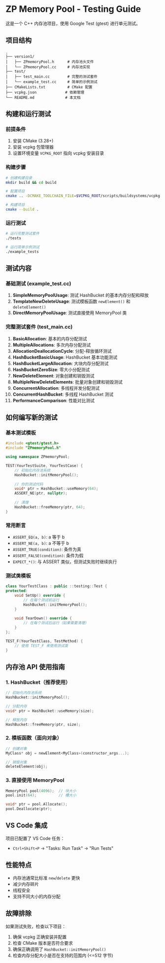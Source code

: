 # ZP Memory Pool - Testing Guide

这是一个 C++ 内存池项目，使用 Google Test (gtest) 进行单元测试。

## 项目结构

```
.
├── version1/
│   ├── ZPmemoryPool.h      # 内存池头文件
│   └── ZPmemoryPool.cc     # 内存池实现
├── test/
│   ├── test_main.cc        # 完整的测试套件
│   └── example_test.cc     # 简单的示例测试
├── CMakeLists.txt          # CMake 配置
├── vcpkg.json             # 依赖管理
└── README.md              # 本文档
```

## 构建和运行测试

### 前提条件

1. 安装 CMake (3.28+)
2. 安装 vcpkg 包管理器
3. 设置环境变量 `VCPKG_ROOT` 指向 vcpkg 安装目录

### 构建步骤

```bash
# 创建构建目录
mkdir build && cd build

# 配置项目
cmake .. -DCMAKE_TOOLCHAIN_FILE=$VCPKG_ROOT/scripts/buildsystems/vcpkg.cmake

# 构建项目
cmake --build .
```

### 运行测试

```bash
# 运行完整测试套件
./tests

# 运行简单示例测试
./example_tests
```

## 测试内容

### 基础测试 (example_test.cc)

1. **SimpleMemoryPoolUsage**: 测试 HashBucket 的基本内存分配和释放
2. **TemplateNewDeleteUsage**: 测试模板函数 `newElement()` 和 `deleteElement()`
3. **DirectMemoryPoolUsage**: 测试直接使用 MemoryPool 类

### 完整测试套件 (test_main.cc)

1. **BasicAllocation**: 基本的内存分配测试
2. **MultipleAllocations**: 多次内存分配测试
3. **AllocationDeallocationCycle**: 分配-释放循环测试
4. **HashBucketBasicUsage**: HashBucket 基本功能测试
5. **HashBucketLargeAllocation**: 大块内存分配测试
6. **HashBucketZeroSize**: 零大小分配测试
7. **NewDeleteElement**: 对象创建和销毁测试
8. **MultipleNewDeleteElements**: 批量对象创建和销毁测试
9. **ConcurrentAllocation**: 多线程并发分配测试
10. **ConcurrentHashBucket**: 多线程 HashBucket 测试
11. **PerformanceComparison**: 性能对比测试

## 如何编写新的测试

### 基本测试模板

```cpp
#include <gtest/gtest.h>
#include "ZPmemoryPool.h"

using namespace ZPmemoryPool;

TEST(YourTestSuite, YourTestCase) {
    // 初始化内存池系统
    HashBucket::initMemoryPool();
    
    // 你的测试代码
    void* ptr = HashBucket::useMemory(64);
    ASSERT_NE(ptr, nullptr);
    
    // 清理
    HashBucket::freeMemory(ptr, 64);
}
```

### 常用断言

- `ASSERT_EQ(a, b)`: a 等于 b
- `ASSERT_NE(a, b)`: a 不等于 b
- `ASSERT_TRUE(condition)`: 条件为真
- `ASSERT_FALSE(condition)`: 条件为假
- `EXPECT_*()`: 与 ASSERT 类似，但测试失败时继续执行

### 测试类模板

```cpp
class YourTestClass : public ::testing::Test {
protected:
    void SetUp() override {
        // 在每个测试前运行
        HashBucket::initMemoryPool();
    }
    
    void TearDown() override {
        // 在每个测试后运行（如果需要清理）
    }
};

TEST_F(YourTestClass, TestMethod) {
    // 使用 TEST_F 来使用测试类
}
```

## 内存池 API 使用指南

### 1. HashBucket（推荐使用）

```cpp
// 初始化内存池系统
HashBucket::initMemoryPool();

// 分配内存
void* ptr = HashBucket::useMemory(size);

// 释放内存
HashBucket::freeMemory(ptr, size);
```

### 2. 模板函数（面向对象）

```cpp
// 创建对象
MyClass* obj = newElement<MyClass>(constructor_args...);

// 销毁对象
deleteElement(obj);
```

### 3. 直接使用 MemoryPool

```cpp
MemoryPool pool(4096);  // 块大小
pool.init(64);          // 槽大小

void* ptr = pool.Allocate();
pool.Deallocate(ptr);
```

## VS Code 集成

项目已配置了 VS Code 任务：

- `Ctrl+Shift+P` → "Tasks: Run Task" → "Run Tests"

## 性能特点

- 内存池通常比标准 `new`/`delete` 更快
- 减少内存碎片
- 线程安全
- 支持不同大小的内存分配

## 故障排除

如果测试失败，检查以下项目：

1. 确保 vcpkg 正确安装并配置
2. 检查 CMake 版本是否符合要求
3. 确保正确调用了 `HashBucket::initMemoryPool()`
4. 检查内存分配大小是否在支持的范围内 (<=512 字节)
